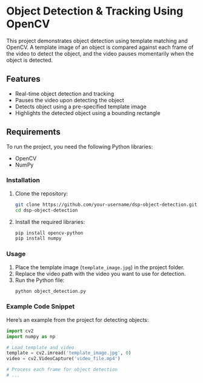 # Object Detection & Tracking Using OpenCV

This project demonstrates object detection using template matching and OpenCV. A template image of an object is compared against each frame of the video to detect the object, and the video pauses momentarily when the object is detected.

## Features
- Real-time object detection and tracking
- Pauses the video upon detecting the object
- Detects object using a pre-specified template image
- Highlights the detected object using a bounding rectangle

## Requirements
To run the project, you need the following Python libraries:
- OpenCV
- NumPy

### Installation
1. Clone the repository:
    ```bash
    git clone https://github.com/your-username/dsp-object-detection.git
    cd dsp-object-detection
    ```

2. Install the required libraries:
    ```bash
    pip install opencv-python
    pip install numpy
    ```

### Usage

1. Place the template image (`template_image.jpg`) in the project folder.
2. Replace the video path with the video you want to use for detection.
3. Run the Python file:
    ```bash
    python object_detection.py
    ```

### Example Code Snippet
Here’s an example from the project for detecting objects:

```python
import cv2
import numpy as np

# Load template and video
template = cv2.imread('template_image.jpg', 0)
video = cv2.VideoCapture('video_file.mp4')

# Process each frame for object detection
# ...
